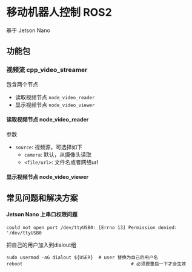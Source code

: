 # 移动机器人控制 ROS2

基于 Jetson Nano


## 功能包
### 视频流 cpp_video_streamer

包含两个节点 
- 读取视频节点 `node_video_reader`
- 显示视频节点 `node_video_viewer`

#### 读取视频节点 node_video_reader
参数
- `source`: 视频源，可选择如下
  - `camera`: 默认，从摄像头读取
  - `<file/url>`:  文件名或者网络url
#### 显示视频节点 node_video_viewer



## 常见问题和解决方案


#### Jetson Nano 上串口权限问题
```shell
could not open port /dev/ttyUSB0: [Errno 13] Permission denied: '/dev/ttyUSB0
```
把自己的用户加入到dialout组
```shell
sudo usermod -aG dialout ${USER}  # user 替换为自己的用户名
reboot							              # 必须要重启一下才会生效
```